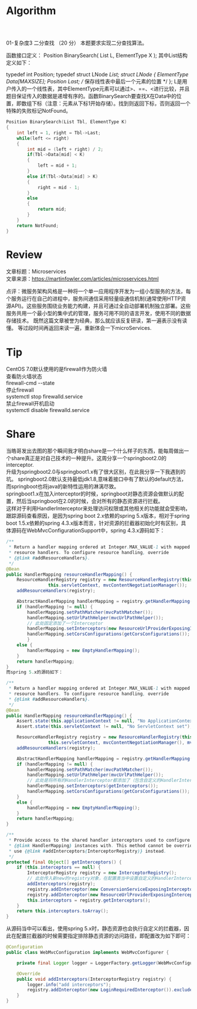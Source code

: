 # Algorithm
#####  <br>
01-复杂度3 二分查找 （20 分）
本题要求实现二分查找算法。

函数接口定义：
Position BinarySearch( List L, ElementType X );
其中List结构定义如下：

typedef int Position;
typedef struct LNode *List;
struct LNode {
    ElementType Data[MAXSIZE];
    Position Last; /* 保存线性表中最后一个元素的位置 */
};
L是用户传入的一个线性表，其中ElementType元素可以通过>、==、<进行比较，并且题目保证传入的数据是递增有序的。函数BinarySearch要查找X在Data中的位置，即数组下标（注意：元素从下标1开始存储）。找到则返回下标，否则返回一个特殊的失败标记NotFound。

```C
Position BinarySearch(List Tbl, ElementType K)
{
    int left = 1, right = Tbl->Last;
    while(left <= right)
    {
        int mid = (left + right) / 2;
        if(Tbl->Data[mid] < K)
        {
            left = mid + 1;
        }
        else if(Tbl->Data[mid] > K)
        {
            right = mid - 1;
        }
        else
        {
            return mid;
        }
    }
    return NotFound;
}
```

# Review

文章标题：Microservices<br>
文章来源：https://martinfowler.com/articles/microservices.html<br>

点评：微服务架构风格是一种将一个单一应用程序开发为一组小型服务的方法，每个服务运行在自己的进程中，服务间通信采用轻量级通信机制(通常使用HTTP资源API)。这些服务围绕业务能力构建，并且可通过全自动部署机制独立部署。这些服务共用一个最小型的集中式的管理，服务可用不同的语言开发，使用不同的数据存储技术。
   既然这篇文章被誉为经典，那么就应该反复研读，第一遍表示没有读懂。
等过段时间再返回来读一遍，重新体会一下microServices.

# Tip
CentOS 7.0默认使用的是firewall作为防火墙<br>
查看防火墙状态<br>
firewall-cmd --state<br>
停止firewall<br>
systemctl stop firewalld.service<br>
禁止firewall开机启动<br>
systemctl disable firewalld.service <br>
# Share
当皓哥发出去图的那个瞬间我才明白share是一个什么样子的东西，能每周做出一个share真正是对自己技术的一种提升。这周分享一个springboot2.0的interceptor.<br>
升级为springboot2.0与springboot1.x有了很大区别，在此我分享一下我遇到的坑。
springboot2.0默认支持最低jdk1.8,意味着接口中有了默认的default方法，而springboot也将java的新特性运用的淋漓尽致。<br>
springboot1.x在加入interceptor的时候，springboot对静态资源会做默认的配置，然后当springboot在2.0的时候，会对所有的静态资源进行拦截。<br>
这样对于利用HandlerInterceptor来处理访问权限或其他相关的功能就会受影响，跟踪源码查看原因，是因为spring boot 2.x依赖的spring 5.x版本，相对于spring boot 1.5.x依赖的spring 4.3.x版本而言，针对资源的拦截器初始化时有区别，具体源码在WebMvcConfigurationSupport中，spring 4.3.x源码如下：
```java
/**
 * Return a handler mapping ordered at Integer.MAX_VALUE-1 with mapped
 * resource handlers. To configure resource handling, override
 * {@link #addResourceHandlers}.
 */
@Bean
public HandlerMapping resourceHandlerMapping() {
    ResourceHandlerRegistry registry = new ResourceHandlerRegistry(this.applicationContext,
				this.servletContext, mvcContentNegotiationManager());
    addResourceHandlers(registry);

    AbstractHandlerMapping handlerMapping = registry.getHandlerMapping();
    if (handlerMapping != null) {
        handlerMapping.setPathMatcher(mvcPathMatcher());
        handlerMapping.setUrlPathHelper(mvcUrlPathHelper());
        // 此处固定添加了一个Interceptor
        handlerMapping.setInterceptors(new ResourceUrlProviderExposingInterceptor(mvcResourceUrlProvider()));
        handlerMapping.setCorsConfigurations(getCorsConfigurations());
		}
    else {
        handlerMapping = new EmptyHandlerMapping();
    }
    return handlerMapping;
}
而spring 5.x的源码如下：

/**
 * Return a handler mapping ordered at Integer.MAX_VALUE-1 with mapped
 * resource handlers. To configure resource handling, override
 * {@link #addResourceHandlers}.
 */
@Bean
public HandlerMapping resourceHandlerMapping() {
    Assert.state(this.applicationContext != null, "No ApplicationContext set");
    Assert.state(this.servletContext != null, "No ServletContext set");

    ResourceHandlerRegistry registry = new ResourceHandlerRegistry(this.applicationContext,
				this.servletContext, mvcContentNegotiationManager(), mvcUrlPathHelper());
    addResourceHandlers(registry);

    AbstractHandlerMapping handlerMapping = registry.getHandlerMapping();
    if (handlerMapping != null) {
        handlerMapping.setPathMatcher(mvcPathMatcher());
        handlerMapping.setUrlPathHelper(mvcUrlPathHelper());
        // 此处是将所有的HandlerInterceptor都添加了（包含自定义的HandlerInterceptor）
        handlerMapping.setInterceptors(getInterceptors());
        handlerMapping.setCorsConfigurations(getCorsConfigurations());
    }
    else {
        handlerMapping = new EmptyHandlerMapping();
    }
    return handlerMapping;
}

/**
 * Provide access to the shared handler interceptors used to configure
 * {@link HandlerMapping} instances with. This method cannot be overridden,
 * use {@link #addInterceptors(InterceptorRegistry)} instead.
 */
protected final Object[] getInterceptors() {
    if (this.interceptors == null) {
        InterceptorRegistry registry = new InterceptorRegistry();
        // 此处传入新new的registry对象，在配置类当中设置自定义的HandlerInterceptor后即可获取到
        addInterceptors(registry);
        registry.addInterceptor(new ConversionServiceExposingInterceptor(mvcConversionService()));
        registry.addInterceptor(new ResourceUrlProviderExposingInterceptor(mvcResourceUrlProvider()));
        this.interceptors = registry.getInterceptors();
    }
    return this.interceptors.toArray();
}
```
从源码当中可以看出，使用spring 5.x时，静态资源也会执行自定义的拦截器，因此在配置拦截器的时候需要指定排除静态资源的访问路径，即配置改为如下即可：
```java
@Configuration
public class WebMvcConfiguration implements WebMvcConfigurer {

	private final Logger logger = LoggerFactory.getLogger(WebMvcConfiguration.class);

	@Override
	public void addInterceptors(InterceptorRegistry registry) {
		logger.info("add interceptors");
		registry.addInterceptor(new LoginRequiredInterceptor()).excludePathPatterns(Arrays.asList("/views/**", "/res/**"));
	}
}
```



